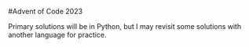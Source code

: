 #Advent of Code 2023

Primary solutions will be in Python, but I may revisit some solutions with another language for practice.
